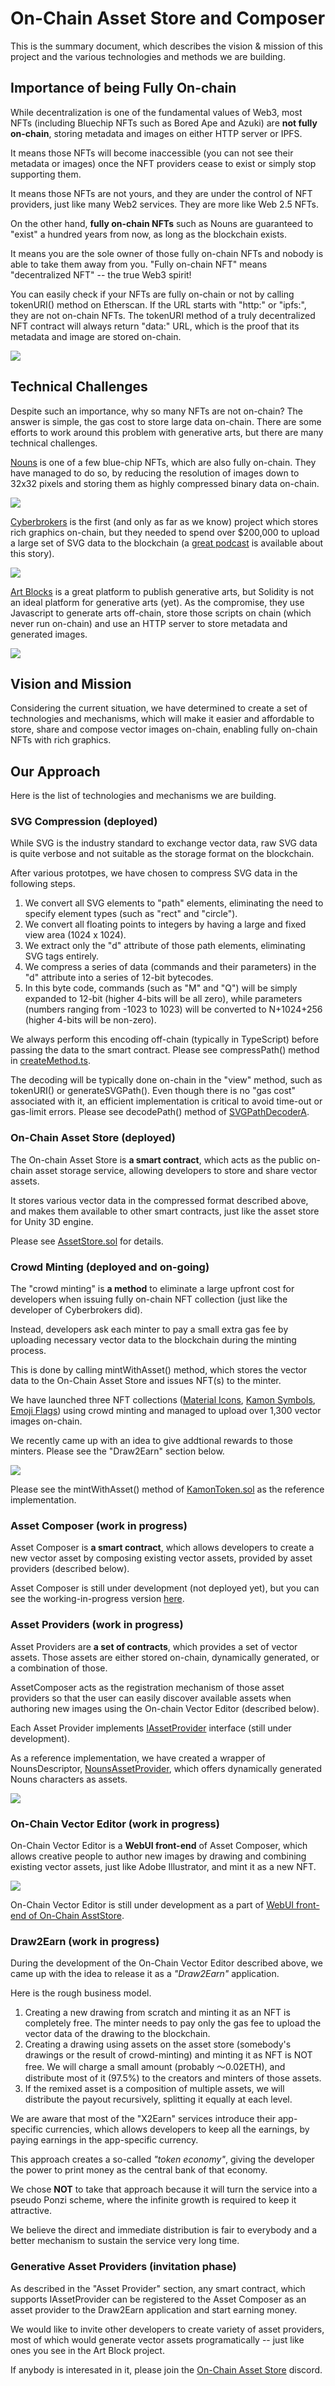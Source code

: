 # On-Chain Asset Store and Composer

This is the summary document, which describes the vision & mission of this project and the various technologies and methods we are building. 

## Importance of being Fully On-chain

While decentralization is one of the fundamental values of Web3, most NFTs (including Bluechip NFTs such as Bored Ape and Azuki) are **not fully on-chain**, storing metadata and images on either HTTP server or IPFS. 

It means those NFTs will become inaccessible (you can not see their metadata or images) once the NFT providers cease to exist or simply stop supporting them. 

It means those NFTs are not yours, and they are under the control of NFT providers, just like many Web2 services. They are more like Web 2.5 NFTs. 

On the other hand, **fully on-chain NFTs** such as Nouns are guaranteed to "exist" a hundred years from now, as long as the blockchain exists. 

It means you are the sole owner of those fully on-chain NFTs and nobody is able to take them away from you. "Fully on-chain NFT" means "decentralized NFT" -- the true Web3 spirit!

You can easily check if your NFTs are fully on-chain or not by calling tokenURI() method on Etherscan. If the URL starts with "http:" or "ipfs:", they are not on-chain NFTs. The tokenURI method of a truly decentralized NFT contract will always return "data:" URL, which is the proof that its metadata and image are stored on-chain. 

![](https://i.imgur.com/kCfzdsL.png)

## Technical Challenges

Despite such an importance, why so many NFTs are not on-chain? The answer is simple, the gas cost to store large data on-chain. There are some efforts to work around this problem with generative arts, but there are many technical challenges. 

[Nouns](https://nouns.wtf) is one of a few blue-chip NFTs, which are also fully on-chain. They have managed to do so, by reducing the resolution of images down to 32x32 pixels and storing them as highly compressed binary data on-chain. 

![](https://i.imgur.com/6BMmUQs.png)

[Cyberbrokers](https://cyberbrokers.io) is the first (and only as far as we know) project which stores rich graphics on-chain, but they needed to spend over $200,000 to upload a large set of SVG data to the blockchain (a [great podcast](https://rephonic.com/episodes/qc6wd-solidity-galaxy-brain-puzzles-games-and-onch) is available about this story).

![](https://i.imgur.com/Mp9xUwH.jpg)

[Art Blocks](https://www.artblocks.io/) is a great platform to publish generative arts, but Solidity is not an ideal platform for generative arts (yet). As the compromise, they use Javascript to generate arts off-chain, store those scripts on chain (which never run on-chain) and use an HTTP server to store metadata and generated images. 

![](https://i.imgur.com/NxissZu.png)

## Vision and Mission

Considering the current situation, we have determined to create a set of technologies and mechanisms, which will make it easier and affordable to store, share and compose vector images on-chain, enabling fully on-chain NFTs with rich graphics. 

## Our Approach

Here is the list of technologies and mechanisms we are building. 

### SVG Compression (deployed)

While SVG is the industry standard to exchange vector data, raw SVG data is quite verbose and not suitable as the storage format on the blockchain.

After various prototpes, we have chosen to compress SVG data in the following steps. 

1. We convert all SVG elements to "path" elements, eliminating the need to specify element types (such as "rect" and "circle").
2. We convert all floating points to integers by having a large and fixed view area (1024 x 1024).
3. We extract only the "d" attribute of those path elements, eliminating SVG tags entirely.
4. We compress a series of data (commands and their parameters) in the "d" attribute into a series of 12-bit bytecodes.
5. In this byte code, commands (such as "M" and "Q") will be simply expanded to 12-bit (higher 4-bits will be all zero), while parameters (numbers ranging from -1023 to 1023) will be converted to N+1024+256 (higher 4-bits will be non-zero).

We always perform this encoding off-chain (typically in TypeScript) before passing the data to the smart contract. Please see compressPath() method in [createMethod.ts](https://github.com/Cryptocoders-wtf/assetstore-contract/blob/main/utils/createAsset.ts). 

The decoding will be typically done on-chain in the "view" method, such as tokenURI() or generateSVGPath(). Even though there is no "gas cost" associated with it, an efficient implementation is critical to avoid time-out or gas-limit errors. Please see decodePath() method of [SVGPathDecoderA](https://github.com/Cryptocoders-wtf/assetstore-contract/blob/main/contracts/libs/SVGPathDecoderA.sol). 

### On-Chain Asset Store (deployed)

The On-chain Asset Store is **a smart contract**, which acts as the public on-chain asset storage service, allowing developers to store and share vector assets.

It stores various vector data in the compressed format described above, and makes them available to other smart contracts, just like the asset store for Unity 3D engine. 

Please see [AssetStore.sol](https://github.com/Cryptocoders-wtf/assetstore-contract/blob/main/contracts/AssetStore.sol) for details. 

### Crowd Minting (deployed and on-going)

The "crowd minting" is **a method** to eliminate a large upfront cost for developers when issuing fully on-chain NFT collection (just like the developer of Cyberbrokers did).

Instead, developers ask each minter to pay a small extra gas fee by uploading necessary vector data to the blockchain during the minting process. 

This is done by calling mintWithAsset() method, which stores the vector data to the On-Chain Asset Store and issues NFT(s) to the minter.

We have launched three NFT collections ([Material Icons](https://assetstore.wtf/material), [Kamon Symbols](https://assetstore.wtf/kamon), [Emoji Flags](https://assetstore.wtf/emoji)) using crowd minting and managed to upload over 1,300 vector images on-chain. 

We recently came up with an idea to give addtional rewards to those minters. Please see the "Draw2Earn" section below.

![](https://i.imgur.com/skT6eS5.png)

Please see the mintWithAsset() method of [KamonToken.sol](https://github.com/Cryptocoders-wtf/assetstore-contract/blob/main/contracts/KamonToken.sol) as the reference implementation. 

### Asset Composer (work in progress)

Asset Composer is **a smart contract**, which allows developers to create a new vector asset by composing existing vector assets, provided by asset providers (described below).

Asset Composer is still under development (not deployed yet), but you can see the working-in-progress version [here](https://github.com/Cryptocoders-wtf/assetstore-contract/blob/main/contracts/AssetComposer.sol). 

### Asset Providers (work in progress)

Asset Providers are **a set of contracts**, which provides a set of vector assets. Those assets are either stored on-chain, dynamically generated, or a combination of those. 

AssetComposer acts as the registration mechanism of those asset providers so that the user can easily discover available assets when authoring new images using the On-chain Vector Editor (described below).

Each Asset Provider implements [IAssetProvider](https://github.com/Cryptocoders-wtf/assetstore-contract/blob/main/contracts/interfaces/IAssetComposer.sol) interface (still under development).

As a reference implementation, we have created a wrapper of NounsDescriptor, [NounsAssetProvider](https://github.com/Cryptocoders-wtf/assetstore-contract/blob/main/contracts/NounsAssetProvider.sol), which offers dynamically generated Nouns characters as assets. 

![](https://i.imgur.com/st9ufHK.png)

### On-Chain Vector Editor (work in progress)

On-Chain Vector Editor is a **WebUI front-end** of Asset Composer, which allows creative people to author new images by drawing and combining existing vector assets, just like Adobe Illustrator, and mint it as a new NFT.

![](https://i.imgur.com/C8tIddM.png)

On-Chain Vector Editor is still under development as a part of [WebUI front-end of On-Chain AsstStore](https://github.com/Cryptocoders-wtf/assetstore). 

### Draw2Earn (work in progress)

During the development of the On-Chain Vector Editor described above, we came up with the idea to release it as a *"Draw2Earn"* application.

Here is the rough business model. 

1. Creating a new drawing from scratch and minting it as an NFT is completely free. The minter needs to pay only the gas fee to upload the vector data of the drawing to the blockchain. 
2. Creating a drawing using assets on the asset store (somebody's drawings or the result of crowd-minting) and minting it as NFT is NOT free. We will charge a small amount (probably 〜0.02ETH), and distribute most of it (97.5%) to the creators and minters of those assets.
3. If the remixed asset is a composition of multiple assets, we will distribute the payout recursively, splitting it equally at each level.

We are aware that most of the "X2Earn" services introduce their app-specific currencies, which allows developers to keep all the earnings, by paying earnings in the app-specific currency. 

This approach creates a so-called *"token economy"*, giving the developer the power to print money as the central bank of that economy.

We chose **NOT** to take that approach because it will turn the service into a pseudo Ponzi scheme, where the infinite growth is required to keep it attractive.

We believe the direct and immediate distribution is fair to everybody and a better mechanism to sustain the service very long time.

### Generative Asset Providers (invitation phase)

As described in the "Asset Provider" section, any smart contract, which supports IAssetProvider can be registered to the Asset Composer as an asset provider to the Draw2Earn application and start earning money.

We would like to invite other developers to create variety of asset providers, most of which would generate vector assets programatically -- just like ones you see in the Art Block project.

If anybody is interesated in it, please join the [On-Chain Asset Store](https://discord.gg/4JGURQujXK) discord. 